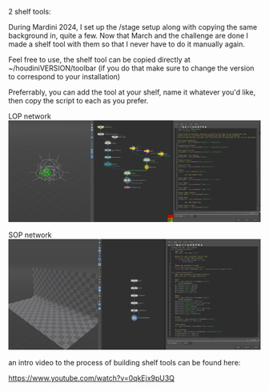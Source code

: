 2 shelf tools: 

During Mardini 2024, I set up the /stage setup along with copying the same background in, quite a few. 
Now that March and the challenge are done I made a shelf tool with them so that I never have to do it manually again.

Feel free to use, the shelf tool can be copied directly at ~/houdiniVERSION/toolbar (if you do that make sure to change the version to correspond to your installation)

Preferrably, you can add the tool at your shelf, name it whatever you'd like, then copy the script to each as you prefer.


LOP network
![lopnet](https://github.com/ndrma/HDAs/blob/main/shelf_tools/screenshot_lopnet.png?raw=true)

SOP network
![sopnet](https://github.com/ndrma/HDAs/blob/main/shelf_tools/screenshot_sopnet.png?raw=true)

an intro video to the process of building shelf tools can be found here:

https://www.youtube.com/watch?v=0qkEjx9pU3Q
